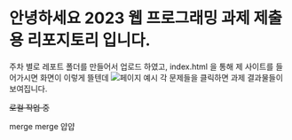 # 안녕하세요 2023 웹 프로그래밍 과제 제출용 리포지토리 입니다.

주차 별로 레포트 폴더를 만들어서 업로드 하였고, index.html 을 통해 제 사이트를 들어가시면 화면이 이렇게 뜰텐데
![페이지 예시](https://github.com/khjun226/WebPrograming2023/assets/70315314/59381d91-8e83-4e43-a5ac-46925402970d)
각 문제들을 클릭하면 과제 결과물들이 보여집니다.

~~로컬 작업 중~~

merge merge 얍얍
